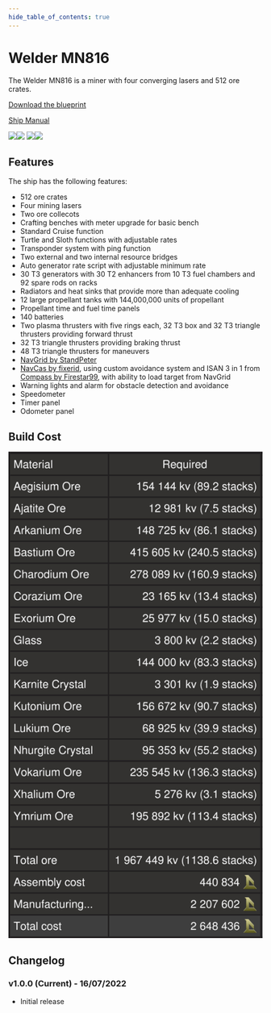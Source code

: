 ```yaml
---
hide_table_of_contents: true
---
```


# Welder MN816

The Welder MN816 is a miner with four converging lasers and 512 ore crates.

[Download the blueprint](https://github.com/ego-tech/starbase-ship-welder/raw/main/blueprints/ships/mn816/welder_mn816.fbe)

[Ship Manual](../docs/flying)

<img src="../photos/mn816/20220716174855_1.jpg" width="600" /><img src="../photos/mn816/20220716174904_1.jpg" width="600" />
<img src="../photos/mn816/20220716174914_1.jpg" width="600" /><img src="../photos/mn816/20220716180920_1.jpg" width="600" />

## Features

The ship has the following features:

- 512 ore crates
- Four mining lasers
- Two ore collecots
- Crafting benches with meter upgrade for basic bench
- Standard Cruise function
- Turtle and Sloth functions with adjustable rates
- Transponder system with ping function
- Two external and two internal resource bridges
- Auto generator rate script with adjustable minimum rate
- 30 T3 generators with 30 T2 enhancers from 10 T3 fuel chambers and 92 spare rods on racks
- Radiators and heat sinks that provide more than adequate cooling
- 12 large propellant tanks with 144,000,000 units of propellant
- Propellant time and fuel time panels
- 140 batteries
- Two plasma thrusters with five rings each, 32 T3 box and 32 T3 triangle thrusters providing forward thrust
- 32 T3 triangle thrusters providing braking thrust
- 48 T3 triangle thrusters for maneuvers
- [NavGrid by StandPeter](https://github.com/pcbennion/starbase-navgrid)
- [NavCas by fixerid](https://github.com/fixerid/sb-projects/tree/main/NavCas), using custom avoidance system and ISAN 3 in 1 from [Compass by Firestar99](https://gitlab.com/Firestar99/yolol/-/blob/master/src/compass/README.md), with ability to load target from NavGrid
- Warning lights and alarm for obstacle detection and avoidance
- Speedometer
- Timer panel
- Odometer panel

## Build Cost

![Build Cost](/photos/mn816/build_cost.png)

## Changelog

### v1.0.0 (Current) - 16/07/2022

- Initial release
